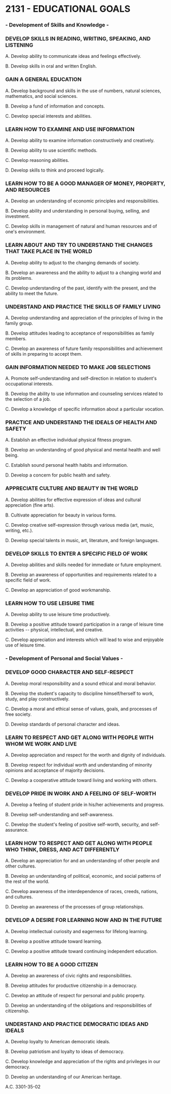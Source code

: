 2131 - EDUCATIONAL GOALS
========================

### - Development of Skills and Knowledge -

### DEVELOP SKILLS IN READING, WRITING, SPEAKING, AND LISTENING

A. Develop ability to communicate ideas and feelings effectively.

B. Develop skills in oral and written English.

### GAIN A GENERAL EDUCATION

A. Develop background and skills in the use of numbers, natural
sciences, mathematics, and social sciences.

B. Develop a fund of information and concepts.

C. Develop special interests and abilities.

### LEARN HOW TO EXAMINE AND USE INFORMATION

A. Develop ability to examine information constructively and creatively.

B. Develop ability to use scientific methods.

C. Develop reasoning abilities.

D. Develop skills to think and proceed logically.

### LEARN HOW TO BE A GOOD MANAGER OF MONEY, PROPERTY, AND RESOURCES

A. Develop an understanding of economic principles and responsibilities.

B. Develop ability and understanding in personal buying, selling, and
investment.

C. Develop skills in management of natural and human resources and of
one's environment.

### LEARN ABOUT AND TRY TO UNDERSTAND THE CHANGES THAT TAKE PLACE IN THE WORLD

A. Develop ability to adjust to the changing demands of society.

B. Develop an awareness and the ability to adjust to a changing world
and its problems.

C. Develop understanding of the past, identify with the present, and the
ability to meet the future.

### UNDERSTAND AND PRACTICE THE SKILLS OF FAMILY LIVING

A. Develop understanding and appreciation of the principles of living in
the family group.

B. Develop attitudes leading to acceptance of responsibilities as family
members.

C. Develop an awareness of future family responsibilities and
achievement of skills in preparing to accept them.

### GAIN INFORMATION NEEDED TO MAKE JOB SELECTIONS

A. Promote self-understanding and self-direction in relation to
student's occupational interests.

B. Develop the ability to use information and counseling services
related to the selection of a job.

C. Develop a knowledge of specific information about a particular
vocation.

### PRACTICE AND UNDERSTAND THE IDEALS OF HEALTH AND SAFETY

A. Establish an effective individual physical fitness program.

B. Develop an understanding of good physical and mental health and well
being.

C. Establish sound personal health habits and information.

D. Develop a concern for public health and safety.

### APPRECIATE CULTURE AND BEAUTY IN THE WORLD

A. Develop abilities for effective expression of ideas and cultural
appreciation (fine arts).

B. Cultivate appreciation for beauty in various forms.

C. Develop creative self-expression through various media (art, music,
writing, etc.).

D. Develop special talents in music, art, literature, and foreign
languages.

### DEVELOP SKILLS TO ENTER A SPECIFIC FIELD OF WORK

A. Develop abilities and skills needed for immediate or future
employment.

B. Develop an awareness of opportunities and requirements related to a
specific field of work.

C. Develop an appreciation of good workmanship.

### LEARN HOW TO USE LEISURE TIME

A. Develop ability to use leisure time productively.

B. Develop a positive attitude toward participation in a range of
leisure time activities -- physical, intellectual, and creative.

C. Develop appreciation and interests which will lead to wise and
enjoyable use of leisure time.

### - Development of Personal and Social Values -

### DEVELOP GOOD CHARACTER AND SELF-RESPECT

A. Develop moral responsibility and a sound ethical and moral behavior.

B. Develop the student's capacity to discipline himself/herself to work,
study, and play constructively.

C. Develop a moral and ethical sense of values, goals, and processes of
free society.

D. Develop standards of personal character and ideas.

### LEARN TO RESPECT AND GET ALONG WITH PEOPLE WITH WHOM WE WORK AND LIVE

A. Develop appreciation and respect for the worth and dignity of
individuals.

B. Develop respect for individual worth and understanding of minority
opinions and acceptance of majority decisions.

C. Develop a cooperative attitude toward living and working with others.

### DEVELOP PRIDE IN WORK AND A FEELING OF SELF-WORTH

A. Develop a feeling of student pride in his/her achievements and
progress.

B. Develop self-understanding and self-awareness.

C. Develop the student's feeling of positive self-worth, security, and
self-assurance.

### LEARN HOW TO RESPECT AND GET ALONG WITH PEOPLE WHO THINK, DRESS, AND ACT DIFFERENTLY

A. Develop an appreciation for and an understanding of other people and
other cultures.

B. Develop an understanding of political, economic, and social patterns
of the rest of the world.

C. Develop awareness of the interdependence of races, creeds, nations,
and cultures.

D. Develop an awareness of the processes of group relationships.

### DEVELOP A DESIRE FOR LEARNING NOW AND IN THE FUTURE

A. Develop intellectual curiosity and eagerness for lifelong learning.

B. Develop a positive attitude toward learning.

C. Develop a positive attitude toward continuing independent education.

### LEARN HOW TO BE A GOOD CITIZEN

A. Develop an awareness of civic rights and responsibilities.

B. Develop attitudes for productive citizenship in a democracy.

C. Develop an attitude of respect for personal and public property.

D. Develop an understanding of the obligations and responsibilities of
citizenship.

### UNDERSTAND AND PRACTICE DEMOCRATIC IDEAS AND IDEALS

A. Develop loyalty to American democratic ideals.

B. Develop patriotism and loyalty to ideas of democracy.

C. Develop knowledge and appreciation of the rights and privileges in
our democracy.

D. Develop an understanding of our American heritage.

A.C. 3301-35-02
